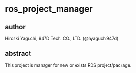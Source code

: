 # ros_project_manager

## author

Hiroaki Yaguchi, 947D Tech. CO., LTD. (@hyaguchi947d)

## abstract

This project is manager for new or exists ROS project/package.

